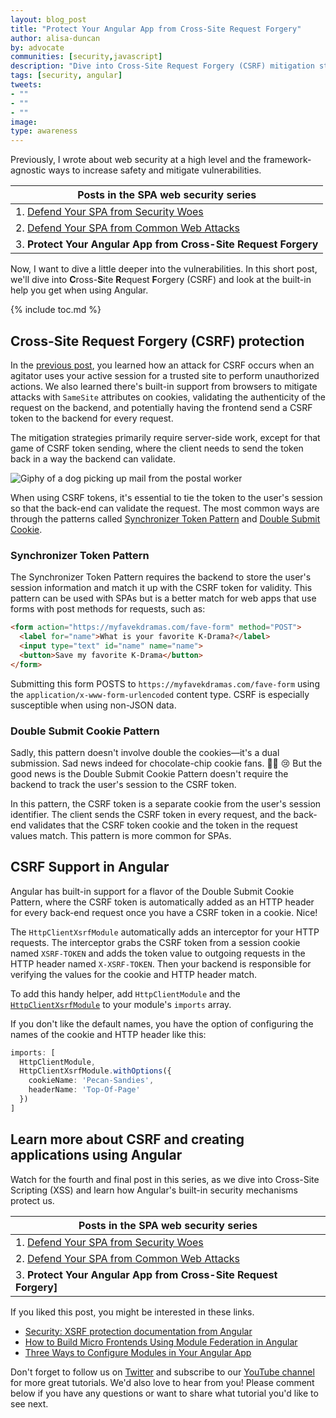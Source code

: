 ```yaml
---
layout: blog_post
title: "Protect Your Angular App from Cross-Site Request Forgery"
author: alisa-duncan
by: advocate
communities: [security,javascript]
description: "Dive into Cross-Site Request Forgery (CSRF) mitigation strategies and how to apply them to your Angular application."
tags: [security, angular]
tweets:
- ""
- ""
- ""
image:
type: awareness
---
```


Previously, I wrote about web security at a high level and the framework-agnostic ways to increase safety and mitigate vulnerabilities.

|Posts in the SPA web security series|
| --- |
| 1. [Defend Your SPA from Security Woes](/blog/2022/07/06/spa-web-security) |
| 2. [Defend Your SPA from Common Web Attacks](/blog/2022/07/08/spa-web-securty-csrf-xss) |
| 3. **Protect Your Angular App from Cross-Site Request Forgery** |

Now, I want to dive a little deeper into the vulnerabilities. In this short post, we'll dive into **C**ross-**S**ite **R**equest **F**orgery (CSRF) and look at the built-in help you get when using Angular.

{% include toc.md %}

## Cross-Site Request Forgery (CSRF) protection

In the [previous post](/blog/2022/07/08/spa-web-securty-csrf-xss#validate-requests-for-authenticity-to-mitigate-csrf), you learned how an attack for CSRF occurs when an agitator uses your active session for a trusted site to perform unauthorized actions. We also learned there's built-in support from browsers to mitigate attacks with `SameSite` attributes on cookies, validating the authenticity of the request on the backend, and potentially having the frontend send a CSRF token to the backend for every request.

The mitigation strategies primarily require server-side work, except for that game of CSRF token sending, where the client needs to send the token back in a way the backend can validate.

![Giphy of a dog picking up mail from the postal worker](https://media.giphy.com/media/V6XBe0GQZSNO0/giphy.gif)

When using CSRF tokens, it's essential to tie the token to the user's session so that the back-end can validate the request. The most common ways are through the patterns called [Synchronizer Token Pattern](https://cheatsheetseries.owasp.org/cheatsheets/Cross-Site_Request_Forgery_Prevention_Cheat_Sheet.html#synchronizer-token-pattern) and [Double Submit Cookie](https://cheatsheetseries.owasp.org/cheatsheets/Cross-Site_Request_Forgery_Prevention_Cheat_Sheet.html#double-submit-cookie).

### Synchronizer Token Pattern

The Synchronizer Token Pattern requires the backend to store the user's session information and match it up with the CSRF token for validity. This pattern can be used with SPAs but is a better match for web apps that use forms with post methods for requests, such as:

```html
<form action="https://myfavekdramas.com/fave-form" method="POST">
  <label for="name">What is your favorite K-Drama?</label>
  <input type="text" id="name" name="name">
  <button>Save my favorite K-Drama</button>
</form> 
```

Submitting this form POSTS to `https://myfavekdramas.com/fave-form` using the `application/x-www-form-urlencoded` content type. CSRF is especially susceptible when using non-JSON data.

### Double Submit Cookie Pattern

Sadly, this pattern doesn't involve double the cookies—it's a dual submission. Sad news indeed for chocolate-chip cookie fans. 🍪🍪 😢 But the good news is the Double Submit Cookie Pattern doesn't require the backend to track the user's session to the CSRF token. 

In this pattern, the CSRF token is a separate cookie from the user's session identifier. The client sends the CSRF token in every request, and the back-end validates that the CSRF token cookie and the token in the request values match. This pattern is more common for SPAs.

## CSRF Support in Angular

Angular has built-in support for a flavor of the Double Submit Cookie Pattern, where the CSRF token is automatically added as an HTTP header for every back-end request once you have a CSRF token in a cookie. Nice!

The `HttpClientXsrfModule` automatically adds an interceptor for your HTTP requests. The interceptor grabs the CSRF token from a session cookie named `XSRF-TOKEN` and adds the token value to outgoing requests in the HTTP header named `X-XSRF-TOKEN`. Then your backend is responsible for verifying the values for the cookie and HTTP header match.

To add this handy helper, add `HttpClientModule` and the [`HttpClientXsrfModule`](https://angular.io/api/common/http/HttpClientXsrfModule) to your module's `imports` array.

If you don't like the default names, you have the option of configuring the names of the cookie and HTTP header like this:

```ts
imports: [
  HttpClientModule,
  HttpClientXsrfModule.withOptions({
    cookieName: 'Pecan-Sandies',
    headerName: 'Top-Of-Page'
  })
]
```

## Learn more about CSRF and creating applications using Angular
Watch for the fourth and final post in this series, as we dive into Cross-Site Scripting (XSS) and learn how Angular's built-in security mechanisms protect us.

|Posts in the SPA web security series|
| --- |
| 1. [Defend Your SPA from Security Woes](/blog/2022/07/06/spa-web-security) |
| 2. [Defend Your SPA from Common Web Attacks](/blog/2022/07/08/spa-web-securty-csrf-xss) |
| 3. **Protect Your Angular App from Cross-Site Request Forgery]** |

If you liked this post, you might be interested in these links.
* [Security: XSRF protection documentation from Angular](https://angular.io/guide/http#security-xsrf-protection)
* [How to Build Micro Frontends Using Module Federation in Angular](/blog/2022/05/17/angular-microfrontend-auth)
* [Three Ways to Configure Modules in Your Angular App](/blog/2022/02/24/angular-async-config)

Don't forget to follow us on [Twitter](https://twitter.com/oktadev) and subscribe to our [YouTube channel](https://www.youtube.com/c/OktaDev/) for more great tutorials. We'd also love to hear from you! Please comment below if you have any questions or want to share what tutorial you'd like to see next.
